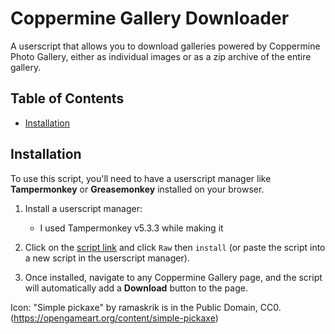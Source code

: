 # Coppermine Gallery Downloader

A userscript that allows you to download galleries powered by Coppermine Photo Gallery, either as individual images or as a zip archive of the entire gallery.

## Table of Contents
- [Installation](#installation)


## Installation

To use this script, you'll need to have a userscript manager like **Tampermonkey** or **Greasemonkey** installed on your browser.

1. Install a userscript manager:
   - I used Tampermonkey v5.3.3 while making it

2. Click on the [script link](./Coppermine%20Gallery%20Downloader.user.js) and click `Raw` then `install` (or paste the script into a new script in the userscript manager).

3. Once installed, navigate to any Coppermine Gallery page, and the script will automatically add a **Download** button to the page.


Icon: "Simple pickaxe" by ramaskrik is in the Public Domain, CC0. (https://opengameart.org/content/simple-pickaxe)
